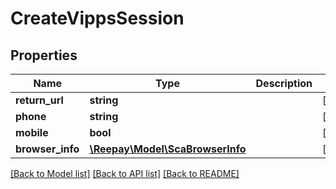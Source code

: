 # CreateVippsSession

## Properties
Name | Type | Description | Notes
------------ | ------------- | ------------- | -------------
**return_url** | **string** |  | [optional] 
**phone** | **string** |  | [optional] 
**mobile** | **bool** |  | [optional] 
**browser_info** | [**\Reepay\Model\ScaBrowserInfo**](ScaBrowserInfo.md) |  | [optional] 

[[Back to Model list]](../../README.md#documentation-for-models) [[Back to API list]](../../README.md#documentation-for-api-endpoints) [[Back to README]](../../README.md)


